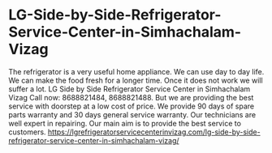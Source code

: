 # LG-Side-by-Side-Refrigerator-Service-Center-in-Simhachalam-Vizag
The refrigerator is a very useful home appliance. We can use day to day life. We can make the food fresh for a longer time. Once it does not work we will suffer a lot. LG Side by Side Refrigerator Service Center in Simhachalam Vizag Call now: 8688821484, 8688821488. But we are providing the best service with doorstep at a low cost of price. We provide 90 days of spare parts warranty and 30 days general service warranty. Our technicians are well expert in repairing. Our main aim is to provide the best service to customers.   https://lgrefrigeratorservicecenterinvizag.com/lg-side-by-side-refrigerator-service-center-in-simhachalam-vizag/
